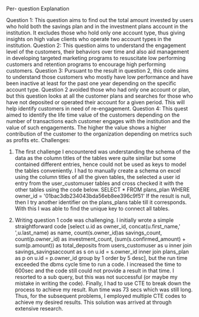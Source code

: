 Per- question Explanation

Question 1:
This question aims to find out the total amount invested by users who hold both the savings plan and in the investment plans account in the institution. It excludes those who hold only one account type, thus giving insights on high value clients who operate two account types in the institution. 
Question 2:
This question aims to understand the engagement level of the customers, their behaviors over time and also aid management in developing targeted marketing programs to resuscitate low performing customers and retention programs to encourage high performing customers.
Question 3:
Pursuant to the result in question 2, this code aims to understand those customers who mostly have low performance and have been inactive at least for the past one year depending on the specific account type. Question 2 avoided those who had only one account or plan, but this question looks at all the customer plans and searches for those who have not deposited or operated their account for a given period. This will help identify customers in need of re-engagement.
Question 4:
This quest aimed to identify the life time value of the customers depending on the number of transactions each customer engages with the institution and the value of such engagements. The higher the value shows a higher contribution of the customer to the organization depending on metrics such as profits etc.
Challenges:
1.	The first challenge I encountered was understanding the schema of the data as the column titles of the tables were quite similar but some contained different entries, hence could not be used as keys to model the tables conveniently. I had to manually create a schema on excel using the column titles of all the given tables, the selected a user id entry from the user_customuser tables and cross checked it with the other tables using the code below.
SELECT * 
FROM plans_plan
WHERE owner_id = '01bac3db234043bda56eb8ee396c9f51'
If the result is null, then I try another identifier on the plans_plans table till it corresponds. With this I was able to find the unique key to connect all tables.

2.	Writing question 1 code was challenging. I initially wrote a simple straightforward code [select u.id as owner_id, concat(u.first_name,' ',u.last_name) as name, 
count(s.owner_id)as savings_count,  count(p.owner_id) as investment_count, (sum(s.confirmed_amount) + sum(p.amount)) as total_deposits
from users_customuser as u
inner join savings_savingsaccount as s
on u.id = s.owner_id
inner join plans_plan as p
on u.id = p.owner_id
group by 1
order by 5 desc], but the run time exceeded the dbms cycle time to run a code. I increased the time to 600sec and the code still could not provide a result in that time. I resorted to a sub query, but this was not successful (or maybe my mistake in writing the code). Finally, I had to use CTE to break down the process to achieve my result. Run time was 73 secs which was still long.
Thus, for the subsequent problems, I employed multiple CTE codes to achieve my desired results. This solution was arrived at through extensive research.
